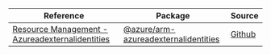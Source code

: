 | Reference | Package | Source |
|---|---|---|
|[Resource Management - Azureadexternalidentities](arm-azureadexternalidentities-readme.md)|[@azure/arm-azureadexternalidentities](https://www.npmjs.com/package/@azure/arm-azureadexternalidentities)|[Github](https://github.com/Azure/azure-sdk-for-js/blob/main/sdk/azureadexternalidentities/arm-azureadexternalidentities)|
